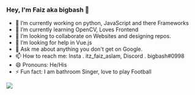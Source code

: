 ### Hey, I'm Faiz aka bigbash 👋

- 🔭 I’m currently working on python, JavaScript and there Frameworks
- 🌱 I’m currently learning OpenCV, Loves Frontend
- 👯 I’m looking to collaborate on Websites and designing repos.
- 🤔 I’m looking for help in Vue.js
- 💬 Ask me about anything you don't get on Google.
- 📫 How to reach me: Insta . itz_faiz_aslam, Discord . bigbash#0998
- 😄 Pronouns: He/His
- ⚡ Fun fact: I am bathroom Singer, love to play Football

<img src="https://github-readme-stats.vercel.app/api?username=faizaslam11&&show_icons=true">
